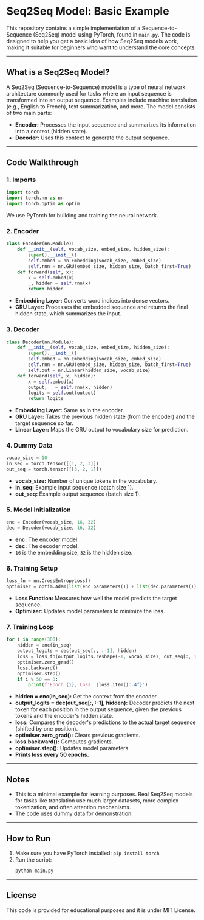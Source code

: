 # Seq2Seq Model: Basic Example

This repository contains a simple implementation of a Sequence-to-Sequence (Seq2Seq) model using PyTorch, found in `main.py`. The code is designed to help you get a basic idea of how Seq2Seq models work, making it suitable for beginners who want to understand the core concepts.

---

## What is a Seq2Seq Model?
A Seq2Seq (Sequence-to-Sequence) model is a type of neural network architecture commonly used for tasks where an input sequence is transformed into an output sequence. Examples include machine translation (e.g., English to French), text summarization, and more. The model consists of two main parts:
- **Encoder:** Processes the input sequence and summarizes its information into a context (hidden state).
- **Decoder:** Uses this context to generate the output sequence.

---

## Code Walkthrough

### 1. Imports
```python
import torch
import torch.nn as nn
import torch.optim as optim
```
We use PyTorch for building and training the neural network.

### 2. Encoder
```python
class Encoder(nn.Module):
    def __init__(self, vocab_size, embed_size, hidden_size):
        super().__init__()
        self.embed = nn.Embedding(vocab_size, embed_size)
        self.rnn = nn.GRU(embed_size, hidden_size, batch_first=True)
    def forward(self, x):
        x = self.embed(x)
        _, hidden = self.rnn(x)
        return hidden
```
- **Embedding Layer:** Converts word indices into dense vectors.
- **GRU Layer:** Processes the embedded sequence and returns the final hidden state, which summarizes the input.

### 3. Decoder
```python
class Decoder(nn.Module):
    def __init__(self, vocab_size, embed_size, hidden_size):
        super().__init__()
        self.embed = nn.Embedding(vocab_size, embed_size)
        self.rnn = nn.GRU(embed_size, hidden_size, batch_first=True)
        self.out = nn.Linear(hidden_size, vocab_size)
    def forward(self, x, hidden):
        x = self.embed(x)
        output, _ = self.rnn(x, hidden)
        logits = self.out(output)
        return logits
```
- **Embedding Layer:** Same as in the encoder.
- **GRU Layer:** Takes the previous hidden state (from the encoder) and the target sequence so far.
- **Linear Layer:** Maps the GRU output to vocabulary size for prediction.

### 4. Dummy Data
```python
vocab_size = 10
in_seq = torch.tensor([[1, 2, 3]])
out_seq = torch.tensor([[3, 2, 1]])
```
- **vocab_size:** Number of unique tokens in the vocabulary.
- **in_seq:** Example input sequence (batch size 1).
- **out_seq:** Example output sequence (batch size 1).

### 5. Model Initialization
```python
enc = Encoder(vocab_size, 16, 32)
dec = Decoder(vocab_size, 16, 32)
```
- **enc:** The encoder model.
- **dec:** The decoder model.
- `16` is the embedding size, `32` is the hidden size.

### 6. Training Setup
```python
loss_fn = nn.CrossEntropyLoss()
optimiser = optim.Adam(list(enc.parameters()) + list(dec.parameters()), lr=0.01)
```
- **Loss Function:** Measures how well the model predicts the target sequence.
- **Optimizer:** Updates model parameters to minimize the loss.

### 7. Training Loop
```python
for i in range(300):
    hidden = enc(in_seq)
    output_logits = dec(out_seq[:, :-1], hidden)
    loss = loss_fn(output_logits.reshape(-1, vocab_size), out_seq[:, 1:].reshape(-1))
    optimiser.zero_grad()
    loss.backward()
    optimiser.step()
    if i % 50 == 0:
        print(f'Epoch {i}, Loss: {loss.item():.4f}')
```
- **hidden = enc(in_seq):** Get the context from the encoder.
- **output_logits = dec(out_seq[:, :-1], hidden):** Decoder predicts the next token for each position in the output sequence, given the previous tokens and the encoder's hidden state.
- **loss:** Compares the decoder's predictions to the actual target sequence (shifted by one position).
- **optimiser.zero_grad():** Clears previous gradients.
- **loss.backward():** Computes gradients.
- **optimiser.step():** Updates model parameters.
- **Prints loss every 50 epochs.**

---

## Notes
- This is a minimal example for learning purposes. Real Seq2Seq models for tasks like translation use much larger datasets, more complex tokenization, and often attention mechanisms.
- The code uses dummy data for demonstration.

---

## How to Run
1. Make sure you have PyTorch installed: `pip install torch`
2. Run the script:
   ```bash
   python main.py
   ```

---

## License
This code is provided for educational purposes and it is under MIT License.
